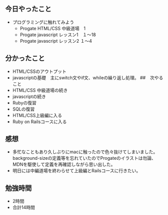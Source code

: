 ## 今日やったこと
- プログラミングに触れてみよう
  - Progate HTML/CSS 中級道場　1
  - Progate javascript レッスン1　１〜18
  - Progate javascript レッスン2  １〜4
## 分かったこと
- HTML/CSSのアウトプット
- javascriptの基礎　主にswitch文やif文、whileの繰り返し処理。
##　次やること
- HTML/CSS 中級道場の続き
- javascriptの続き
- Rubyの復習
- SQLの復習
- HTML/CSS上級編に入る
- Ruby on Railsコースに入る
## 感想
- 多忙なこともあり久しぶりにmacに触ったので色々抜けてしまいました。background-sizeの定義等を忘れていたのでProgateのイラストは勿論、MDNを駆使して定義を再確認しながら思い出した。
- 明日には中編道場を終わらせて上級編とRailsコースに行きたい。
## 勉強時間
- 2時間
- 合計14時間
